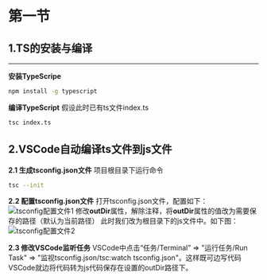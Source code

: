# 第一节
## 1.TS的安装与编译

****

**安装TypeScripe**
```bash
npm install -g typescript
```

**编译TypeScript**
假设此时已有ts文件index.ts
```bash
tsc index.ts
```

## 2.VSCode自动编译ts文件到js文件

**2.1 生成tsconfig.json文件**
项目根目录下运行命令
```bash
tsc --init
```

**2.2 配置tsconfig.json文件**
打开tsconfig.json文件，配置如下：
![tsconfig配置文件1](images/lesson_01/tsconfig_01.png)
修改**outDir**属性，解除注释，将**outDir**属性的值改为需要保存的路径（默认为当前路径）
此时我们改为根目录下的js文件中。如下图：
![tsconfig配置文件2](images/lesson_01/tsconfig_02.png)

**2.3 修改VSCode监听任务**
VSCode中点击“任务/Terminal” => "运行任务/Run Task" => "监视tsconfig.json/tsc:watch tsconfig.json"。这样既可边写代码VSCode就边将代码转为js代码保存在设置的outDir路径下。